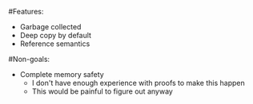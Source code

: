 #Features:
* Garbage collected
* Deep copy by default
* Reference semantics

#Non-goals:
* Complete memory safety
    * I don't have enough experience with proofs to make this happen
    * This would be painful to figure out anyway
